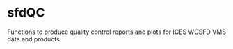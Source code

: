 # sfdQC
Functions to produce quality control reports and plots for ICES WGSFD VMS data and products
